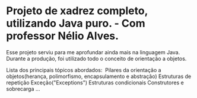 # Projeto de xadrez completo, utilizando Java puro. - Com professor Nélio Alves.

Esse projeto serviu para me aprofundar ainda mais na linguagem Java. Durante a produção, foi utilizado todo o conceito de orientação a objetos.

Lista dos principais tópicos abordados: 
Pilares da orientação a objetos(herança, polimorfismo, encapsulamento e abstração)
Estruturas de repetição
Exceção("Exceptions")
Estruturas condicionais
Construtores e sobrecarga
...
